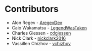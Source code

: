 # Contributors

 * Alon Regev - [AregevDev](https://github.com/AregevDev)
 * Caio Wakamatsu - [LegendWasTaken](https://github.com/LegendWasTaken)
 * Charles Giessen - [cdgiessen](https://github.com/cdgiessen)
 * Nick Clark - [nickclark2016](https://github.com/nickclark2016)
 * Vassillen Chizhov - [vchizhov](https://github.com/vchizhov)
